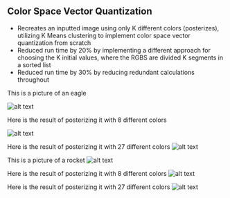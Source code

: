 ## Color Space Vector Quantization

- Recreates an inputted image using only K different colors (posterizes), utilizing K Means clustering to implement color space vector quantization from scratch
- Reduced run time by 20% by implementing a different approach for choosing the K initial values, where the RGBS are divided K segments in a sorted list
- Reduced run time by 30% by reducing redundant calculations throughout


This is a picture of an eagle

![alt text](https://raw.githubusercontent.com/kevxemail/color_space_vector_quantization/main/eagle.png)

Here is the result of posterizing it with 8 different colors

![alt text](https://raw.githubusercontent.com/kevxemail/color_space_vector_quantization/main/eagle-8-means.png)


Here is the result of posterizing it with 27 different colors
![alt text](https://raw.githubusercontent.com/kevxemail/color_space_vector_quantization/main/eagle-27-means.png)


This is a picture of a rocket
![alt text](https://raw.githubusercontent.com/kevxemail/color_space_vector_quantization/main/rocket.png)


Here is the result of posterizing it with 8 different colors
![alt text](https://raw.githubusercontent.com/kevxemail/color_space_vector_quantization/main/rocket-8-means.png)


Here is the result of posterizing it with 27 different colors
![alt text](https://raw.githubusercontent.com/kevxemail/color_space_vector_quantization/main/rocket-27-means.png)
